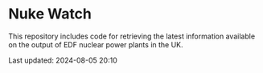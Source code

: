 # Nuke Watch

This repository includes code for retrieving the latest information available on the output of EDF nuclear power plants in the UK.

Last updated: 2024-08-05 20:10
